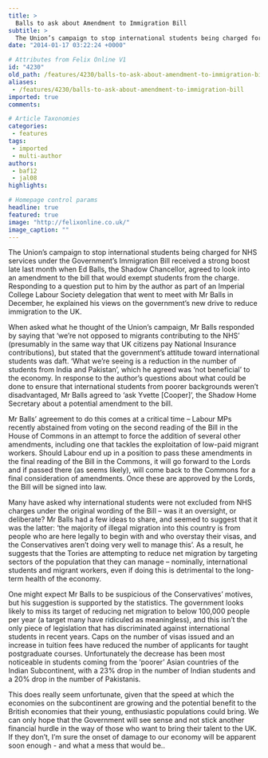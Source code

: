 ```yaml
---
title: >
  Balls to ask about Amendment to Immigration Bill
subtitle: >
  The Union’s campaign to stop international students being charged for NHS services under the Government’s Immigration Bill received a strong boost late last month when Ed Balls, the Shadow Chancellor, agreed to look into an amendment to the bill that would exempt students from the charge.
date: "2014-01-17 03:22:24 +0000"

# Attributes from Felix Online V1
id: "4230"
old_path: /features/4230/balls-to-ask-about-amendment-to-immigration-bill
aliases:
 - /features/4230/balls-to-ask-about-amendment-to-immigration-bill
imported: true
comments:

# Article Taxonomies
categories:
 - features
tags:
 - imported
 - multi-author
authors:
 - baf12
 - jal08
highlights:

# Homepage control params
headline: true
featured: true
image: "http://felixonline.co.uk/"
image_caption: ""
---
```


The Union’s campaign to stop international students being charged for NHS services under the Government’s Immigration Bill received a strong boost late last month when Ed Balls, the Shadow Chancellor, agreed to look into an amendment to the bill that would exempt students from the charge. Responding to a question put to him by the author as part of an Imperial College Labour Society delegation that went to meet with Mr Balls in December, he explained his views on the government’s new drive to reduce immigration to the UK.

When asked what he thought of the Union’s campaign, Mr Balls responded by saying that ‘we’re not opposed to migrants contributing to the NHS’ (presumably in the same way that UK citizens pay National Insurance contributions), but stated that the government’s attitude toward international students was daft. ‘What we’re seeing is a reduction in the number of students from India and Pakistan’, which he agreed was ‘not beneficial’ to the economy. In response to the author’s questions about what could be done to ensure that international students from poorer backgrounds weren’t disadvantaged, Mr Balls agreed to ‘ask Yvette [Cooper]’, the Shadow Home Secretary about a potential amendment to the bill.

Mr Balls’ agreement to do this comes at a critical time – Labour MPs recently abstained from voting on the second reading of the Bill in the House of Commons in an attempt to force the addition of several other amendments, including one that tackles the exploitation of low-paid migrant workers. Should Labour end up in a position to pass these amendments in the final reading of the Bill in the Commons, it will go forward to the Lords and if passed there (as seems likely), will come back to the Commons for a final consideration of amendments. Once these are approved by the Lords, the Bill will be signed into law.

Many have asked why international students were not excluded from NHS charges under the original wording of the Bill – was it an oversight, or deliberate? Mr Balls had a few ideas to share, and seemed to suggest that it was the latter: ‘the majority of illegal migration into this country is from people who are here legally to begin with and who overstay their visas, and the Conservatives aren’t doing very well to manage this’. As a result, he suggests that the Tories are attempting to reduce net migration by targeting sectors of the population that they can manage – nominally, international students and migrant workers, even if doing this is detrimental to the long-term health of the economy.

One might expect Mr Balls to be suspicious of the Conservatives’ motives, but his suggestion is supported by the statistics. The government looks likely to miss its target of reducing net migration to below 100,000 people per year (a target many have ridiculed as meaningless), and this isn’t the only piece of legislation that has discriminated against international students in recent years. Caps on the number of visas issued and an increase in tuition fees have reduced the number of applicants for taught postgraduate courses. Unfortunately the decrease has been most noticeable in students coming from the ‘poorer’ Asian countries of the Indian Subcontinent, with a 23% drop in the number of Indian students and a 20% drop in the number of Pakistanis.

This does really seem unfortunate, given that the speed at which the economies on the subcontinent are growing and the potential benefit to the British economies that their young, enthusiastic populations could bring. We can only hope that the Government will see sense and not stick another financial hurdle in the way of those who want to bring their talent to the UK. If they don’t, I’m sure the onset of damage to our economy will be apparent soon enough - and what a mess that would be..

